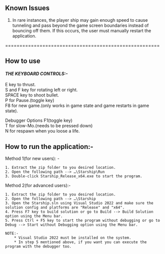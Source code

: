 ## Known Issues<br>
1. In rare instances, the player ship may gain enough speed to cause tunneling and pass beyond the game screen boundaries instead of bouncing off them. If this occurs, the user must manually restart the application.<br>

======================================================

## How to use<br>
#### *THE KEYBOARD CONTROLS:-*<br>
E key to thrust.<br>
S and F key for rotating left or right.<br> SPACE key to shoot bullet.<br>
P for Pause.(toggle key)<br>
F8 for new game.(only works in game state and game restarts in game state).<br>

Debugger Options F1(toggle key)<br>
T for slow-Mo.(needs to be pressed down)<br>
N for respawn when you loose a life.<br>

## How to run the application:-<br>

Method 1(for new users): -

	1. Extract the zip folder to you desired location.
	2. Open the following path --> …\Starship\Run
	3. Double-click Starship_Release_x64.exe to start the program.

Method 2(for advanced users):-

	1. Extract the zip folder to you desired location.
	2. Open the following path --> …\Starship
	3. Open the Starship.sln using Visual Studio 2022 and make sure the solution config and platforms are "Release" and "x64".
	4. Press F7 key to build solution or go to Build --> Build Solution option using the Menu bar.
	5. Press Ctrl + F5 key to start the program without debugging or go to Debug --> Start without Debugging option using the Menu bar.

	NOTE:- 	
		* Visual Studio 2022 must be installed on the system.
		* In step 5 mentioned above, if you want you can execute the program with the debugger too.
